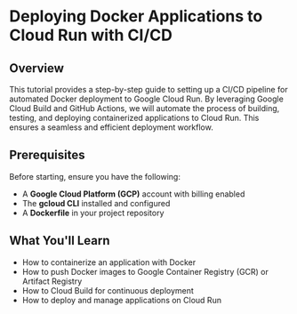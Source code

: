 # Deploying Docker Applications to Cloud Run with CI/CD

## Overview

This tutorial provides a step-by-step guide to setting up a CI/CD pipeline for automated Docker deployment to Google Cloud Run. By leveraging Google Cloud Build and GitHub Actions, we will automate the process of building, testing, and deploying containerized applications to Cloud Run. This ensures a seamless and efficient deployment workflow.

## Prerequisites

Before starting, ensure you have the following:

- A **Google Cloud Platform (GCP)** account with billing enabled
- The **gcloud CLI** installed and configured
- A **Dockerfile** in your project repository

## What You'll Learn

- How to containerize an application with Docker
- How to push Docker images to Google Container Registry (GCR) or Artifact Registry
- How to Cloud Build for continuous deployment
- How to deploy and manage applications on Cloud Run
